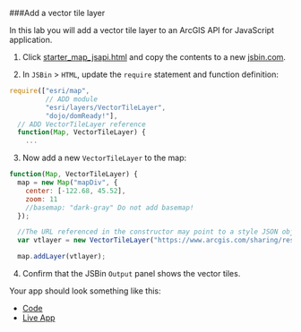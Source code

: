 ###Add a vector tile layer

In this lab you will add a vector tile layer to an ArcGIS API for JavaScript application. 

1. Click [starter_map_jsapi.html](src/starter_map_jsapi.html) and copy the contents to a new [jsbin.com](http://jsbin.com).

2. In `JSBin` > `HTML`, update the `require` statement and function definition:

  ```javascript
  require(["esri/map",
           // ADD module
           "esri/layers/VectorTileLayer", 
           "dojo/domReady!"],
    // ADD VectorTileLayer reference
    function(Map, VectorTileLayer) {
      ...
  ```

3. Now add a new `VectorTileLayer` to the map:

  ```javascript
  function(Map, VectorTileLayer) {
    map = new Map("mapDiv", {
      center: [-122.68, 45.52],
      zoom: 11
      //basemap: "dark-gray" Do not add basemap!
    });

    //The URL referenced in the constructor may point to a style JSON object in ArcGIS Online or directly to a vector tile service.
    var vtlayer = new VectorTileLayer("https://www.arcgis.com/sharing/rest/content/items/51acb8875f86482e82cb2ae24155b362/resources/styles/root.json");

    map.addLayer(vtlayer);
 ```

4. Confirm that the JSBin `Output` panel shows the vector tiles.

Your app should look something like this:
* [Code](src/add_vector_tile_layer_jsapi.html)
* [Live App](http://esri.github.io/geodev-hackerlabs/develop/jsapi3/src/add_vector_tile_layer_jsapi.html)
